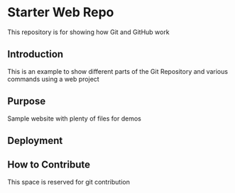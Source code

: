 # Starter Web Repo

This repository is for showing how Git and GitHub work

## Introduction

This is an example to show different parts of the Git Repository and various commands using a web project

## Purpose

Sample website with plenty of files for demos

## Deployment


## How to Contribute

This space is reserved for git contribution